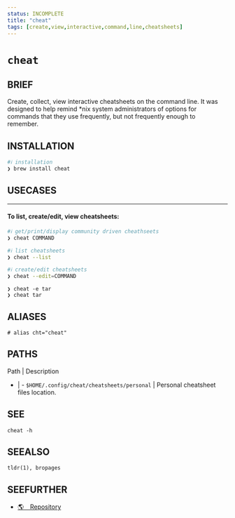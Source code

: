 ```yaml
---
status: INCOMPLETE
title: "cheat"
tags: [create,view,interactive,command,line,cheatsheets]
---
```


# `cheat`

## BRIEF

Create, collect, view interactive cheatsheets on the command line. It was designed to help remind *nix system administrators of options for commands that they use frequently, but not frequently enough to remember.

## INSTALLATION


```bash
#ℹ︎ installation
❯ brew install cheat
```


## USECASES

----
#### To list, create/edit, view cheatsheets:


```bash
#ℹ︎ get/print/display community driven cheathseets
❯ cheat COMMAND
```


```bash
#ℹ︎ list cheatsheets
❯ cheat --list
```


```bash
#ℹ︎ create/edit cheatsheets
❯ cheat --edit=COMMAND
```


    ❯ cheat -e tar
    ❯ cheat tar


## ALIASES

    # alias cht="cheat"


## PATHS

Path | Description
- | -
`$HOME/.config/cheat/cheatsheets/personal` | Personal cheatsheet files location.

## SEE

    cheat -h

## SEEALSO

    tldr(1), bropages

## SEEFURTHER

- [🌎 Repository](https://github.com/cheat/cheat)

